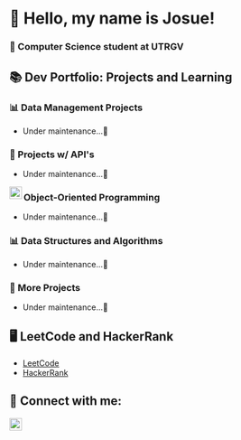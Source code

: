 <h1>👋 Hello, my name is Josue!</h1>

<h3>🤠 Computer Science student at UTRGV</h3>

<h2>📚 Dev Portfolio: Projects and Learning</h2>

<h3>📊 Data Management Projects</h3>
<ul>
  <li><a>Under maintenance...🐢</a></li>
</ul>

<h3>📡 Projects w/ API's</h3>
<ul>
<li><a>Under maintenance...🐢</a></li>
</ul>

<img align="left" width="22px" src="https://upload.wikimedia.org/wikipedia/en/thumb/3/30/Java_programming_language_logo.svg/300px-Java_programming_language_logo.svg.png" />
<h3>Object-Oriented Programming</h3>
<ul>  
 <li><a>Under maintenance...🐢</a></li>
</ul>
 
<h3>📊 Data Structures and Algorithms</h3>
<ul>
  <li><a>Under maintenance...🐢</a></li>
</ul>

<h3>🔨 More Projects</h3>
<ul>
  <li><a>Under maintenance...🐢</a></li>
</ul>

<h2>🖥️ LeetCode and HackerRank</h2>
<ul>
  <li><a href="https://github.com/jlndvr/LeetCode">LeetCode</a></li>
  <li><a href="https://github.com/jlndvr/HackerRank">HackerRank</a></li>
</ul>

<h2>🤳 Connect with me:</h2>
<p>
  <a href="https://www.linkedin.com/in/jlndvr">
    <img align="left" width="22px" src="https://upload.wikimedia.org/wikipedia/commons/c/ca/LinkedIn_logo_initials.png" alt="LinkedIn logo"/>
  </a>
</p>
